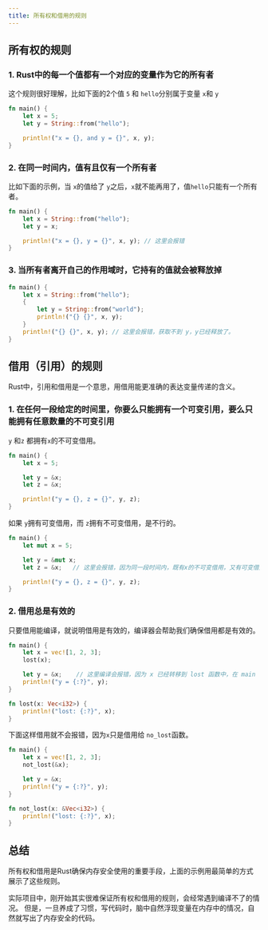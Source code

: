 ```yaml
---
title: 所有权和借用的规则
---
```




## 所有权的规则

### 1. Rust中的每一个值都有一个对应的变量作为它的所有者

这个规则很好理解，比如下面的2个值 `5` 和 `hello`分别属于变量 `x`和 `y`

```rust
fn main() {
    let x = 5;
    let y = String::from("hello");

    println!("x = {}, and y = {}", x, y);
}
```



### 2. 在同一时间内，值有且仅有一个所有者

比如下面的示例，当 `x`的值给了 `y`之后，`x`就不能再用了，值`hello`只能有一个所有者。

```rust
fn main() {
    let x = String::from("hello");
    let y = x;

    println!("x = {}, y = {}", x, y); // 这里会报错
}
```



### 3. 当所有者离开自己的作用域时，它持有的值就会被释放掉

```rust
fn main() {
    let x = String::from("hello");
    {
        let y = String::from("world");
        println!("{} {}", x, y);
    }
    println!("{} {}", x, y); // 这里会报错，获取不到 y，y已经释放了。
}
```



## 借用（引用）的规则

Rust中，引用和借用是一个意思，用借用能更准确的表达变量传递的含义。

### 1. 在任何一段给定的时间里，你要么只能拥有一个可变引用，要么只能拥有任意数量的不可变引用

`y` 和`z` 都拥有`x`的不可变借用。

```rust
fn main() {
    let x = 5;

    let y = &x;
    let z = &x;

    println!("y = {}, z = {}", y, z);
}
```

如果 `y`拥有可变借用，而 `z`拥有不可变借用，是不行的。

```rust
fn main() {
    let mut x = 5;

    let y = &mut x;
    let z = &x;   // 这里会报错，因为同一段时间内，既有x的不可变借用，又有可变借用

    println!("y = {}, z = {}", y, z);
}
```



### 2. 借用总是有效的

只要借用能编译，就说明借用是有效的，编译器会帮助我们确保借用都是有效的。

```rust
fn main() {
    let x = vec![1, 2, 3];
    lost(x);

    let y = &x;    // 这里编译会报错，因为 x 已经转移到 lost 函数中，在 main 中失效了
    println!("y = {:?}", y);
}

fn lost(x: Vec<i32>) {
    println!("lost: {:?}", x);
}
```

下面这样借用就不会报错，因为`x`只是借用给 `no_lost`函数。

```rust
fn main() {
    let x = vec![1, 2, 3];
    not_lost(&x);

    let y = &x;
    println!("y = {:?}", y);
}

fn not_lost(x: &Vec<i32>) {
    println!("lost: {:?}", x);
}
```



## 总结

所有权和借用是Rust确保内存安全使用的重要手段，上面的示例用最简单的方式展示了这些规则。

实际项目中，刚开始其实很难保证所有权和借用的规则，会经常遇到编译不了的情况。
 但是，一旦养成了习惯，写代码时，脑中自然浮现变量在内存中的情况，自然就写出了内存安全的代码。